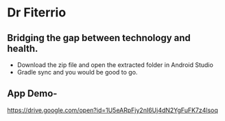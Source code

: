 # Dr Fiterrio
## Bridging the gap between technology and health.


- Download the zip file and open the extracted folder in Android Studio
- Gradle sync and you would be good to go.

## App Demo- 
https://drive.google.com/open?id=1U5eARpFjy2nI6Uj4dN2YgFuFK7z4lsoq
